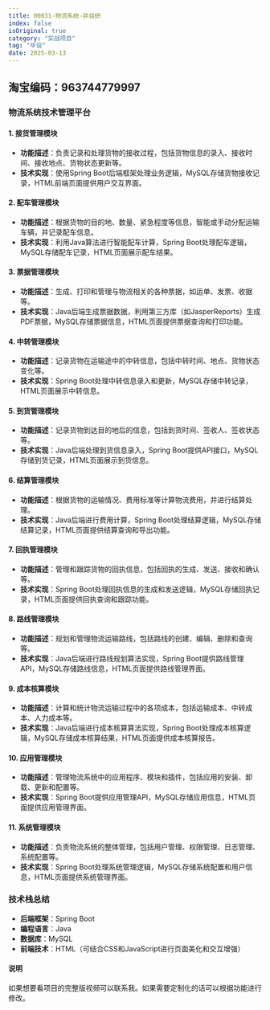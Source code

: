 ```yaml
---
title: 00031-物流系统-非自研
index: false
isOriginal: true
category: "实战项目"
tag: "毕设"
date: 2025-03-13
---
```


## 淘宝编码：963744779997

### 物流系统技术管理平台

#### 1. **接货管理模块**
- **功能描述**：负责记录和处理货物的接收过程，包括货物信息的录入、接收时间、接收地点、货物状态更新等。
- **技术实现**：使用Spring Boot后端框架处理业务逻辑，MySQL存储货物接收记录，HTML前端页面提供用户交互界面。

#### 2. **配车管理模块**
- **功能描述**：根据货物的目的地、数量、紧急程度等信息，智能或手动分配运输车辆，并记录配车信息。
- **技术实现**：利用Java算法进行智能配车计算，Spring Boot处理配车逻辑，MySQL存储配车记录，HTML页面展示配车结果。

#### 3. **票据管理模块**
- **功能描述**：生成、打印和管理与物流相关的各种票据，如运单、发票、收据等。
- **技术实现**：Java后端生成票据数据，利用第三方库（如JasperReports）生成PDF票据，MySQL存储票据信息，HTML页面提供票据查询和打印功能。

#### 4. **中转管理模块**
- **功能描述**：记录货物在运输途中的中转信息，包括中转时间、地点、货物状态变化等。
- **技术实现**：Spring Boot处理中转信息录入和更新，MySQL存储中转记录，HTML页面展示中转信息。

#### 5. **到货管理模块**
- **功能描述**：记录货物到达目的地后的信息，包括到货时间、签收人、签收状态等。
- **技术实现**：Java后端处理到货信息录入，Spring Boot提供API接口，MySQL存储到货记录，HTML页面展示到货信息。

#### 6. **结算管理模块**
- **功能描述**：根据货物的运输情况、费用标准等计算物流费用，并进行结算处理。
- **技术实现**：Java后端进行费用计算，Spring Boot处理结算逻辑，MySQL存储结算记录，HTML页面提供结算查询和导出功能。

#### 7. **回执管理模块**
- **功能描述**：管理和跟踪货物的回执信息，包括回执的生成、发送、接收和确认等。
- **技术实现**：Spring Boot处理回执信息的生成和发送逻辑，MySQL存储回执记录，HTML页面提供回执查询和跟踪功能。

#### 8. **路线管理模块**
- **功能描述**：规划和管理物流运输路线，包括路线的创建、编辑、删除和查询等。
- **技术实现**：Java后端进行路线规划算法实现，Spring Boot提供路线管理API，MySQL存储路线信息，HTML页面提供路线管理界面。

#### 9. **成本核算模块**
- **功能描述**：计算和统计物流运输过程中的各项成本，包括运输成本、中转成本、人力成本等。
- **技术实现**：Java后端进行成本核算算法实现，Spring Boot处理成本核算逻辑，MySQL存储成本核算结果，HTML页面提供成本核算报告。

#### 10. **应用管理模块**
- **功能描述**：管理物流系统中的应用程序、模块和插件，包括应用的安装、卸载、更新和配置等。
- **技术实现**：Spring Boot提供应用管理API，MySQL存储应用信息，HTML页面提供应用管理界面。

#### 11. **系统管理模块**
- **功能描述**：负责物流系统的整体管理，包括用户管理、权限管理、日志管理、系统配置等。
- **技术实现**：Spring Boot处理系统管理逻辑，MySQL存储系统配置和用户信息，HTML页面提供系统管理界面。

### 技术栈总结
- **后端框架**：Spring Boot
- **编程语言**：Java
- **数据库**：MySQL
- **前端技术**：HTML（可结合CSS和JavaScript进行页面美化和交互增强）

#### 说明
如果想要看项目的完整版视频可以联系我。如果需要定制化的话可以根据功能进行修改。
